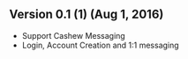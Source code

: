 ## Version 0.1 (1) (Aug 1, 2016)
- Support Cashew Messaging
- Login, Account Creation and 1:1 messaging
